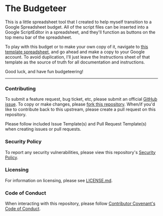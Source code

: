 # The Budgeteer

This is a little spreadsheet tool that I created to help myself transition to a Google Spreadsheet budget. All of the script files can be inserted into a Google ScriptEditor in a spreadsheet, and they'll function as buttons on the top menu bar of the spreadsheet.

To play with this budget or to make your own copy of it, navigate to [this template spreadsheet](https://docs.google.com/spreadsheets/d/1WL3jrNnAkKRrdOqyNyWQoGA-kMxs9ndQQkAFRu2XQWA/edit?usp=sharing), and go ahead and make a copy to your Google account. To avoid duplication, I'll just leave the Instructions sheet of that template as the source of truth for all documentation and instructions.

Good luck, and have fun budgeteering!

---

### Contributing

To submit a feature request, bug ticket, etc, please submit an official [GitHub issue](https://github.com/emmahsax/TheBudgeteer/issues/new). To copy or make changes, please [fork this repository](https://github.com/emmahsax/TheBudgeteer/fork). When/if you'd like to contribute back to this upstream, please create a pull request on this repository.

Please follow included Issue Template(s) and Pull Request Template(s) when creating issues or pull requests.

### Security Policy

To report any security vulnerabilities, please view this repository's [Security Policy](https://github.com/emmahsax/TheBudgeteer/security/policy).

### Licensing

For information on licensing, please see [LICENSE.md](https://github.com/emmahsax/TheBudgeteer/blob/main/LICENSE.md).

### Code of Conduct

When interacting with this repository, please follow [Contributor Covenant's Code of Conduct](https://contributor-covenant.org).
